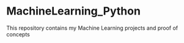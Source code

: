 # MachineLearning_Python
This repository contains my Machine Learning projects and proof of concepts
